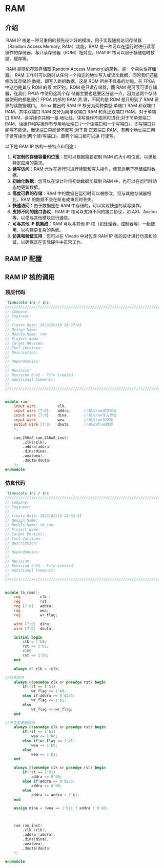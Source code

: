 # RAM

## 介绍

​		RAM IP 核是一种可重用的预先设计好的模块，用于实现随机访问存储器（Random Access Memory, RAM）功能。RAM 是一种可以在运行时进行读写操作的存储器，与只读存储器（ROM）相对应。RAM IP 核可以用于存储临时数据、缓存等。

​		RAM 是随机存取存储器(Random Access Memory)的简称，是一个易失性存储器。 RAM 工作时可以随时从任何一个指定的地址写入或读出数据，同时我们还能修改其存储的 数据，即写入新的数据，这是 ROM 所并不具备的功能。在 FPGA 中这也是其与 ROM 的最 大区别。ROM 是只读存储器，而 RAM 是可写可读存储器，在我们 FPGA 中使用这两个存 储器主要也是要区分这一点，因为这两个存储器使用的都是我们 FPGA 内部的 RAM 资 源，不同的是 ROM 是只用到了 RAM 资源的读数据端口。
Xilinx 推出的 RAM IP 核分为两种类型:单端口 RAM 和双端口 RAM。其中双端口 RAM 又分为简单双端口 RAM 和真正双端口 RAM。对于单端口 RAM，读写操作共用一组 地址线，读写操作不能同时进行;对于简单双端口 RAM，读操作和写操作有专用地址端口 (一个读端口和一个写端口)，即写端口只能写不能读，而读端口只能读不能写;对于真 正双端口 RAM，有两个地址端口用于读写操作(两个读/写端口)，即两个端口都可以进 行读写。

以下是 RAM IP 核的一些特点和用途：

1. **可定制的存储容量和位宽**：您可以根据需要定制 RAM 的大小和位宽，以满足特定应用的需求。
2. **读写访问**：RAM 允许在运行时进行读取和写入操作，使其适用于存储临时数据。
3. **初始化数据**：您可以在设计时将初始数据加载到 RAM 中，也可以在运行时动态地更新数据。
4. **高度可靠的存储**：RAM 中的数据在运行时可以被修改，但与其他存储器相比，RAM 的数据不会在断电或重启时丢失。
5. **快速访问**：由于数据是在 RAM 中存储的，可以实现快速的读写操作。
6. **支持不同的接口协议**：RAM IP 核可以支持不同的接口协议，如 AXI、Avalon 等，以便与其他模块进行通信。
7. **可与其他 IP 核集成**：RAM 可以与其他 IP 核（如处理器、控制器等）一起使用，以构建更复杂的系统。
8. **仿真和验证支持**：您可以在 Vivado 中对包含 RAM IP 核的设计进行仿真和验证，以确保其在实际硬件中正常工作。

## RAM IP 配置

## RAM IP 核的调用

### 顶层代码

```verilog
`timescale 1ns / 1ns
//////////////////////////////////////////////////////////////////////////////////
// Company: 
// Engineer: 
// 
// Create Date: 2023/09/18 20:27:49
// Design Name: 
// Module Name: ram
// Project Name: 
// Target Devices: 
// Tool Versions: 
// Description: 
// 
// Dependencies: 
// 
// Revision:
// Revision 0.01 - File Created
// Additional Comments:
// 
//////////////////////////////////////////////////////////////////////////////////


module ram(
    input wire          clk,
    input wire [7:0]    addra,      //输入ram读写地址
    input wire [7:0]    dina,       //输入ram写入地址
    input wire          wea,        //输入ram写使能
    output wire [7:0]   douta       //输出读ram数据
    );

    ram_256x8 ram_256x8_inst(
        .clka(clk),
        .addra(addra),
        .dina(dina),
        .wea(wea),
        .douta(douta)
    );
endmodule

```

### 仿真代码

```verilog
`timescale 1ns / 1ns
//////////////////////////////////////////////////////////////////////////////////
// Company: 
// Engineer: 
// 
// Create Date: 2023/09/18 20:55:41
// Design Name: 
// Module Name: tb_ram
// Project Name: 
// Target Devices: 
// Tool Versions: 
// Description: 
// 
// Dependencies: 
// 
// Revision:
// Revision 0.01 - File Created
// Additional Comments:
// 
//////////////////////////////////////////////////////////////////////////////////


module tb_ram();
    reg         clk ;
    reg         rst ;
    reg [7:0]   addra;
    reg         wea;
    reg         wr_flag;

    wire [7:0]  dina;
    wire [7:0]  douta;

    initial begin
        clk = 1'b0;
        rst <= 1'b1;
        #200
        rst <= 1'b0;
    end

    always #5 clk = ~clk;

//标志信号
    always @(posedge clk or posedge rst) begin
        if(rst == 1'b1)
            wr_flag <= 1'b0;
        else if(addra == 8'd255)
            wr_flag <= 1'b1;
        else 
            wr_flag <= wr_flag;
    end

//产生写使能信号
    always @(posedge clk or posedge rst) begin
        if(rst == 1'b1)
            wea <= 1'b0;
        else if(wr_flag == 1'b1)
            wea <= 1'b0;
        else 
            wea <= 1'b1;
    end

    always @(posedge clk or posedge rst) begin
        if(rst == 1'b1)
            addra <= 8'd0;
        else if(addra == 8'd255)
            addra <= 8'd0;
        else 
            addra <= addra + 1'b1; 
    end

    assign dina = (wea == 1'b1) ? addra : 8'd0;



    ram ram_inst(
        .clk (clk),
        .addra (addra),
        .dina(dina),
        .wea(wea),
        .douta(douta)
    );

endmodule

```








